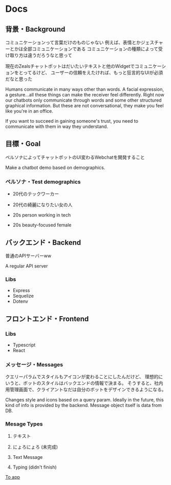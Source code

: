 # Docs

## 背景・Background

コミュニケーションって言葉だけのものじゃない
例えば、表情とかジェスチャーとかは全部コミュニケーションである
コミュニケーションの種類によって受け取り方は違うだろうなと思って

現在のZealsチャットボットはだいたいテキストと他のWidgetでコミュニケーションをとってるけど、
ユーザーの信頼をえたければ、もっと狂言的なUIが必須だなと思った

Humans communicate in many ways other than words. A facial expression, a gesture...all these things can make the receiver feel differently.
Right now our chatbots only communicate through words and some other structured graphical information.
But these are not conversational, they make you feel like you're in an office.

If you want to succeed in gaining someone's trust, you need to communicate with them in way they understand.

## 目標・Goal

ペルソナによってチャットボットのUI変わるWebchatを開発すること

Make a chatbot demo based on demographics. 

### ペルソナ・Test demographics

- 20代のテックワーカー
- 20代の綺麗になりたい女の人

- 20s person working in tech
- 20s beauty-focused female

## バックエンド・Backend

普通のAPIサーバーww

A regular API server

### Libs

- Express
- Sequelize
- Dotenv


## フロントエンド・Frontend

### Libs

- Typescript
- React

### メッセージ・Messages

クエリーパラムでスタイルもアイコンが変わることにしたんだけど、
理想的にいうと、ボットのスタイルはバックエンドの情報で決まる。
そうすると、社内用管理画面で、クライアントなだは自分のボットをデザインできるようになる。

Changes style and icons based on a query param. Ideally in the future, this kind of info is provided by the backend.
Message object itself is data from DB.


### Mesage Types 

1. テキスト
2. にょろにょろ (未完成)

1. Text Message
2. Typing (didn't finish)

[To app](/app)